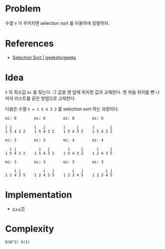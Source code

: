 # Problem

수열 `V` 가 주어지면 selection sort 를 이용하여 정렬하자.

# References

* [Selection Sort | geeksforgeeks](https://www.geeksforgeeks.org/selection-sort/)

# Idea

`V` 의 최소값 `mi` 를 찾는다. 그 값을 맨 앞에 위치한 값과 교체한다. 맨 처음 위치를 뺀 나머지 리스트를 같은 방법으로 교체한다.

다음은 수열 `V = 1 5 4 3 2` 를 selection sort 하는 과정이다.

```
mi: 0        mi: 0        mi: 0        mi: 0

i j          i   j        i     j      i       j
1 5 4 3 2    1 5 4 3 2    1 5 4 3 2    1 5 4 3 2

mi: 2        mi: 3        mi: 4        mi: 4

  i j          i   j        i     j      i     j
1 5 4 3 2    1 5 4 3 2    1 5 4 3 2    1 2 4 3 5

mi: 3        mi: 3        mi: 3        mi: 3

    i j          i   j        i   j          i j
1 2 4 3 5    1 2 4 3 5    1 2 3 4 5    1 2 3 4 5
```

# Implementation

* [c++11](a.cpp)

# Complexity

```
O(N^2) O(1)
```
